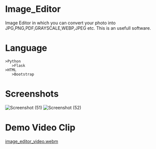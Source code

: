 ﻿# Image_Editor
Image Editor in which you can convert your photo into JPG,PNG,PDF,GRAYSCALE,WEBP,JPEG etc. This is an usefull software. 
# Language
    >Python
       >Flask
    >HTML
       >Bootstrap 
      
# Screenshots
![Screenshot (51)](https://github.com/Muntasirul-2002/Image_Editor/assets/108189526/f0d36483-7177-41fb-91e9-03ca9de2fa5d)
![Screenshot (52)](https://github.com/Muntasirul-2002/Image_Editor/assets/108189526/560209b9-a7e4-4d6d-b9e0-139573e753cd)

# Demo Video Clip
[image_editor_video.webm](https://github.com/Muntasirul-2002/Image_Editor/assets/108189526/eec1f6b5-8d4f-4cbe-a799-7b47a1ca113d)

